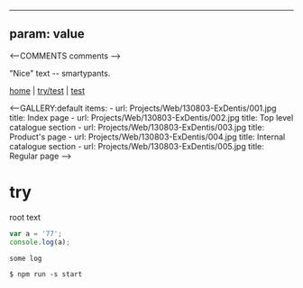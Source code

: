 
---
param: value
---

<--COMMENTS comments -->

"Nice" text -- smartypants.

<a href="#/">home</a>
|
<a href="#/try/test">try/test</a>
|
<a href="#/test">test</a>

<--GALLERY:default
  items:
    -
      url: Projects/Web/130803-ExDentis/001.jpg
      title: Index page
    -
      url: Projects/Web/130803-ExDentis/002.jpg
      title: Top level catalogue section
    -
      url: Projects/Web/130803-ExDentis/003.jpg
      title: Product's page
    -
      url: Projects/Web/130803-ExDentis/004.jpg
      title: Internal catalogue section
    -
      url: Projects/Web/130803-ExDentis/005.jpg
      title: Regular page
-->

# try

root text

```javascript
var a = '77';
console.log(a);
```

```log
some log
```

```
$ npm run -s start
```
